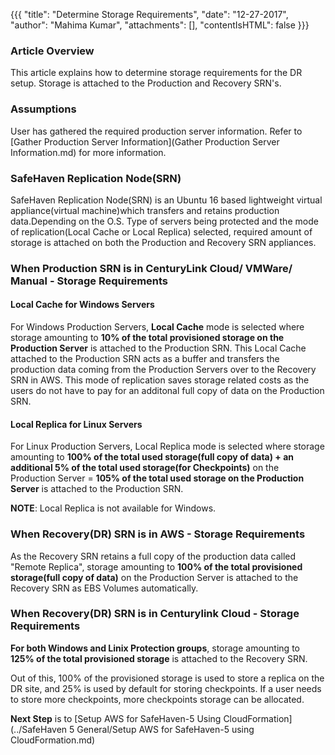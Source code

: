 {{{
  "title": "Determine Storage Requirements",
  "date": "12-27-2017",
  "author": "Mahima Kumar",
  "attachments": [],
  "contentIsHTML": false
}}}

### Article Overview
This article explains how to determine storage requirements for the DR setup. Storage is attached to the Production and Recovery SRN's.

### Assumptions
User has gathered the required production server information. Refer to [Gather Production Server Information](Gather Production Server Information.md) for more information.

### SafeHaven Replication Node(SRN)
SafeHaven Replication Node(SRN) is an Ubuntu 16 based lightweight virtual appliance(virtual machine)which transfers and retains production data.Depending on the O.S. Type of servers being protected and the mode of replication(Local Cache or Local Replica) selected, required amount of storage is attached on both the Production and Recovery SRN appliances.

### When Production SRN is in CenturyLink Cloud/ VMWare/ Manual - Storage Requirements

#### Local Cache for Windows Servers
For Windows Production Servers, **Local Cache** mode is selected where storage amounting to **10% of the total provisioned storage on the Production Server** is attached to the Production SRN. This Local Cache attached to the Production SRN acts as a buffer and transfers the production data coming from the Production Servers over to the Recovery SRN in AWS. This mode of replication saves storage related costs as the users do not have to pay for an additonal full copy of data on the Production SRN.

#### Local Replica for Linux Servers
For Linux Production Servers, Local Replica mode is selected where storage amounting to **100% of the total used storage(full copy of data) + an additional 5% of the total used storage(for Checkpoints)** on the Production Server = **105% of the total used storage on the Production Server** is attached to the Production SRN.

**NOTE**: Local Replica is not available for Windows.

### When Recovery(DR) SRN is in AWS - Storage Requirements
As the Recovery SRN retains a full copy of the production data called "Remote Replica", storage amounting to **100% of the total provisioned storage(full copy of data)** on the Production Server is attached to the Recovery SRN as EBS Volumes automatically.

### When Recovery(DR) SRN is in Centurylink Cloud - Storage Requirements
**For both Windows and Linix Protection groups**, storage amounting to **125% of the total provisioned storage** is attached to the Recovery SRN.

Out of this, 100% of the provisioned storage is used to store a replica on the DR site, and 25% is used by default for storing checkpoints. If a user needs to store more checkpoints, more checkpoints storage can be allocated.

**Next Step** is to [Setup AWS for SafeHaven-5 Using CloudFormation](../SafeHaven 5 General/Setup AWS for SafeHaven-5 using CloudFormation.md)
